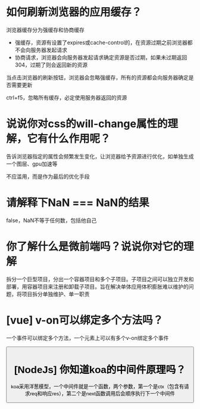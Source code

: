 # 如何刷新浏览器的应用缓存？

浏览器缓存分为强缓存和协商缓存

- 强缓存，资源有设置了expires或cache-control的，在资源过期之前浏览器都不会向服务器发起请求
- 协商请求，浏览器会向服务器发起请求确定资源是否过期，如果未过期返回304，过期了则会返回新的资源

当点击浏览器的刷新按钮，浏览器会忽略强缓存，所有的资源都会向服务器确定是否需要更新

ctrl+f5，忽略所有缓存，必定使用服务器返回的资源

# 说说你对css的will-change属性的理解，它有什么作用呢？

告诉浏览器指定的属性会频繁发生变化，让浏览器给予资源进行优化，如单独生成一个图层、gpu加速等

不应滥用，而是作为最后的优化手段

# 请解释下NaN === NaN的结果

false，NaN不等于任何数，包括他自己

# 你了解什么是微前端吗？说说你对它的理解

拆分一个巨型项目，分出一个容器项目和多个子项目。子项目之间可以独立开发和部署，用容器项目来注册和卸载子项目。旨在解决单体应用体积膨胀难以维护的问题，将项目拆分单独维护、单一职责

# [vue] v-on可以绑定多个方法吗？

一个事件可以绑定多个方法，一个元素上可以有多个v-on绑定多个事件

<button v-on:click="handleClick1,handleClick2" />

# [NodeJs] 你知道koa的中间件原理吗？

koa采用洋葱模型，一个中间件就是一个函数，两个参数，第一个是ctx（包含有请求req和响应res），第二个是next函数调用后会顺序执行下一个中间件
